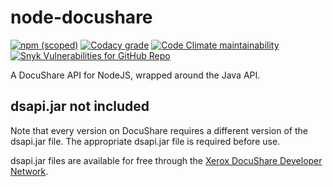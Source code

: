 # node-docushare

[![npm (scoped)](https://img.shields.io/npm/v/@cityssm/node-docushare)](https://www.npmjs.com/package/@cityssm/node-docushare) [![Codacy grade](https://img.shields.io/codacy/grade/fb0290786d3b4648a72d66363ab2fe7a)](https://app.codacy.com/gh/cityssm/node-docushare/dashboard) [![Code Climate maintainability](https://img.shields.io/codeclimate/maintainability/cityssm/node-docushare)](https://codeclimate.com/github/cityssm/node-docushare) [![Snyk Vulnerabilities for GitHub Repo](https://img.shields.io/snyk/vulnerabilities/github/cityssm/node-docushare)](https://app.snyk.io/org/cityssm/project/e2964793-ef2f-4ac8-81ba-fc345c9c3ba2)

A DocuShare API for NodeJS, wrapped around the Java API.

## dsapi.jar not included

Note that every version on DocuShare requires a different version of the dsapi.jar file.
The appropriate dsapi.jar file is required before use.

dsapi.jar files are available for free through the
[Xerox DocuShare Developer Network](https://docushare.xerox.com/dsdn/dsweb/HomePage).
